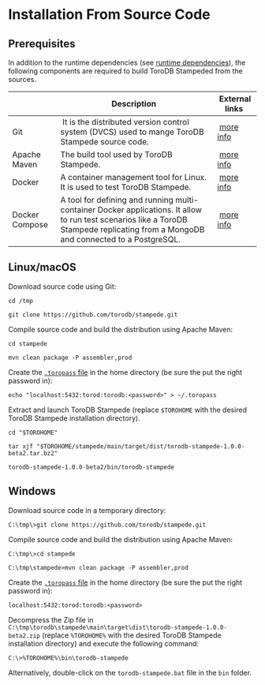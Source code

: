 <h1>Installation From Source Code</h1>

## Prerequisites


In addition to the runtime dependencies (see [runtime dependencies](prerequisites.md#project-dependencies)), the following components are required to build ToroDB Stampeded from the sources.

| | Description | External links |
|-|-------------|----------------|
| Git | It is the distributed version control system (DVCS) used to mange ToroDB Stampede source code. | [more info](https://git-scm.com/downloads) |
| Apache Maven | The build tool used by ToroDB Stampede. | [more info](http://maven.apache.org/install.html) |
| Docker | A container management tool for Linux. It is used to test ToroDB Stampede. | [more info](https://docs.docker.com/) |
| Docker Compose | A tool for defining and running multi-container Docker applications. It allow to run test scenarios like a ToroDB Stampede replicating from a MongoDB and connected to a PostgreSQL. | [more info](https://docs.docker.com/compose/install/) |

## Linux/macOS

Download source code using Git:

```no-highlight
cd /tmp

git clone https://github.com/torodb/stampede.git
```

Compile source code and build the distribution using Apache Maven:

```no-highlight
cd stampede

mvn clean package -P assembler,prod
```
Create the [`.toropass` file](prerequisites.md#create-toropass-file) in the home directory (be sure the put the right password in):

```no-highlight
echo "localhost:5432:torod:torodb:<password>" > ~/.toropass
```

Extract and launch ToroDB Stampede (replace `$TOROHOME` with the desired ToroDB Stampede installation directory).

```no-highlight
cd "$TOROHOME"

tar xjf "$TOROHOME/stampede/main/target/dist/torodb-stampede-1.0.0-beta2.tar.bz2"

torodb-stampede-1.0.0-beta2/bin/torodb-stampede
```

## Windows

Download source code in a temporary directory:

```no-highlight
C:\tmp\>git clone https://github.com/torodb/stampede.git
```

Compile source code and build the distribution using Apache Maven:

```no-highlight
C:\tmp\>cd stampede

C:\tmp\stampede>mvn clean package -P assembler,prod
```

Create the [`.toropass` file](prerequisites.md#create-toropass-file) in the home directory (be sure the put the right password in):

```no-highlight
localhost:5432:torod:torodb:<password>
```

Decompress the Zip file in `C:\tmp\torodb\stampede\main\target\dist\torodb-stampede-1.0.0-beta2.zip` (replace `%TOROHOME%` with the desired ToroDB Stampede installation directory) and  execute the following command:

```no-highlight
C:\>%TOROHOME%\bin\torodb-stampede
```

Alternatively, double-click on the `torodb-stampede.bat` file in the `bin` folder.

